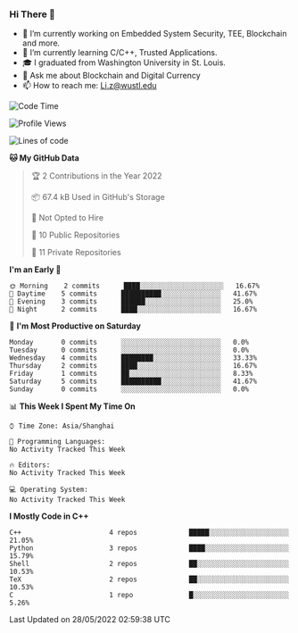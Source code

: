 ### Hi There 👋

<!--
**G0o9leA1/G0o9leA1** is a ✨ _special_ ✨ repository because its `README.md` (this file) appears on your GitHub profile.

Here are some ideas to get you started:
-->
- 🔭 I’m currently working on Embedded System Security, TEE, Blockchain and more.
- 🌱 I’m currently learning C/C++, Trusted Applications.
- 🎓 I graduated from Washington University in St. Louis.
- 💬 Ask me about Blockchain and Digital Currency
- 📫 How to reach me: Li.z@wustl.edu

<!--START_SECTION:waka-->
![Code Time](http://img.shields.io/badge/Code%20Time-42%20hrs%2039%20mins-blue)

![Profile Views](http://img.shields.io/badge/Profile%20Views-0-blue)

![Lines of code](https://img.shields.io/badge/From%20Hello%20World%20I%27ve%20Written-54%20Thousand%20lines%20of%20code-blue)

**🐱 My GitHub Data** 

> 🏆 2 Contributions in the Year 2022
 > 
> 📦 67.4 kB Used in GitHub's Storage 
 > 
> 🚫 Not Opted to Hire
 > 
> 📜 10 Public Repositories 
 > 
> 🔑 11 Private Repositories  
 > 
**I'm an Early 🐤** 

```text
🌞 Morning    2 commits      ████░░░░░░░░░░░░░░░░░░░░░   16.67% 
🌆 Daytime    5 commits      ██████████░░░░░░░░░░░░░░░   41.67% 
🌃 Evening    3 commits      ██████░░░░░░░░░░░░░░░░░░░   25.0% 
🌙 Night      2 commits      ████░░░░░░░░░░░░░░░░░░░░░   16.67%

```
📅 **I'm Most Productive on Saturday** 

```text
Monday       0 commits      ░░░░░░░░░░░░░░░░░░░░░░░░░   0.0% 
Tuesday      0 commits      ░░░░░░░░░░░░░░░░░░░░░░░░░   0.0% 
Wednesday    4 commits      ████████░░░░░░░░░░░░░░░░░   33.33% 
Thursday     2 commits      ████░░░░░░░░░░░░░░░░░░░░░   16.67% 
Friday       1 commits      ██░░░░░░░░░░░░░░░░░░░░░░░   8.33% 
Saturday     5 commits      ██████████░░░░░░░░░░░░░░░   41.67% 
Sunday       0 commits      ░░░░░░░░░░░░░░░░░░░░░░░░░   0.0%

```


📊 **This Week I Spent My Time On** 

```text
⌚︎ Time Zone: Asia/Shanghai

💬 Programming Languages: 
No Activity Tracked This Week

🔥 Editors: 
No Activity Tracked This Week

💻 Operating System: 
No Activity Tracked This Week

```

**I Mostly Code in C++** 

```text
C++                      4 repos             █████░░░░░░░░░░░░░░░░░░░░   21.05% 
Python                   3 repos             ████░░░░░░░░░░░░░░░░░░░░░   15.79% 
Shell                    2 repos             ██░░░░░░░░░░░░░░░░░░░░░░░   10.53% 
TeX                      2 repos             ██░░░░░░░░░░░░░░░░░░░░░░░   10.53% 
C                        1 repo              █░░░░░░░░░░░░░░░░░░░░░░░░   5.26%

```



 Last Updated on 28/05/2022 02:59:38 UTC
<!--END_SECTION:waka-->

